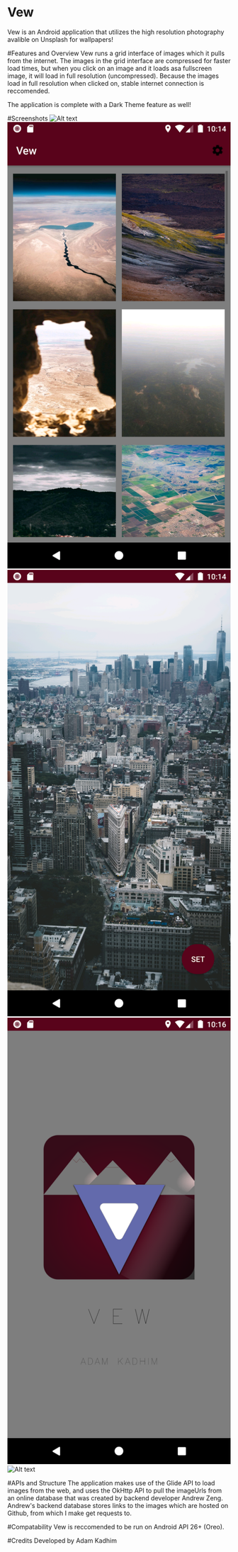 # Vew
Vew is an Android application that utilizes the high resolution photography avalible on Unsplash for wallpapers!

#Features and Overview
Vew runs a grid interface of images which it pulls from the internet. The images in the grid interface are compressed 
for faster load times, but when you click on an image and it loads asa fullscreen image, it will load in full resolution (uncompressed).
Because the images load in full resolution when clicked on, stable internet connection is reccomended.

The application is complete with a Dark Theme feature as well!

#Screenshots
![Alt text](Screenshots/Screenshot_1589768111.png "Dark Theme Interface")
![Alt text](Screenshots/Screenshot_1589768056.png?raw=true "Light Theme Interface")
![Alt text](Screenshots/Screenshot_1589768088.png?raw=true "Set Wallpaper Screen")
![Alt text](Screenshots/Screenshot_1589768208.png?raw=true "Splash Screen")
![Alt text](Screenshots/Screenshot_1589768202.png?raw=true "Icon on Homescreen")




#APIs and Structure
The application makes use of the Glide API to load images from the web, and uses the OkHttp API to pull the imageUrls from an online 
database that was created by backend developer Andrew Zeng. Andrew's backend database stores links to the images which are hosted on
Github, from which I make get requests to.

#Compatability
Vew is reccomended to be run on Android API 26+ (Oreo).

#Credits
Developed by Adam Kadhim

